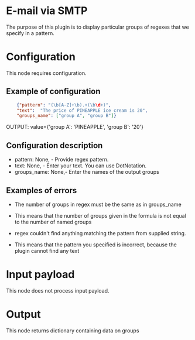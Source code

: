 # E-mail via SMTP

The purpose of this plugin is to display particular groups of regexes that we specify in a pattern.

# Configuration

This node requires configuration.

## Example of configuration

```json
    {"pattern": "(\b[A-Z]+\b).+(\b\d+)",
    "text":  "The price of PINEAPPLE ice cream is 20",
    "groups_name": ["group A", "group B"]}
```
OUTPUT:
value={'group A': 'PINEAPPLE', 'group B': '20'}

## Configuration description

* pattern: None, - Provide regex pattern.
* text: None, - Enter your text. You can use DotNotation.
* groups_name: None,- Enter the names of the output groups

## Examples of errors
- The number of groups in regex must be the same as in groups_name
* This means that the number of groups given in the formula is not equal to the number of named groups


- regex couldn't find anything matching the pattern from supplied string.
* This means that the pattern you specified is incorrect, because the plugin cannot find any text

# Input payload

This node does not process input payload.

# Output

This node returns dictionary containing data on groups
